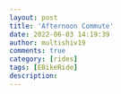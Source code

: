 ```yaml
---
layout: post
title: 'Afternoon Commute'
date: 2022-06-03 14:19:39
author: multishiv19
comments: true
category: [rides]
tags: [EBikeRide]
description: 
---
```


<div width='100%' class='strava-embed-placeholder' data-embed-type='activity' data-embed-id='7246158120'></div>
<script src='https://strava-embeds.com/embed.js'></script>

